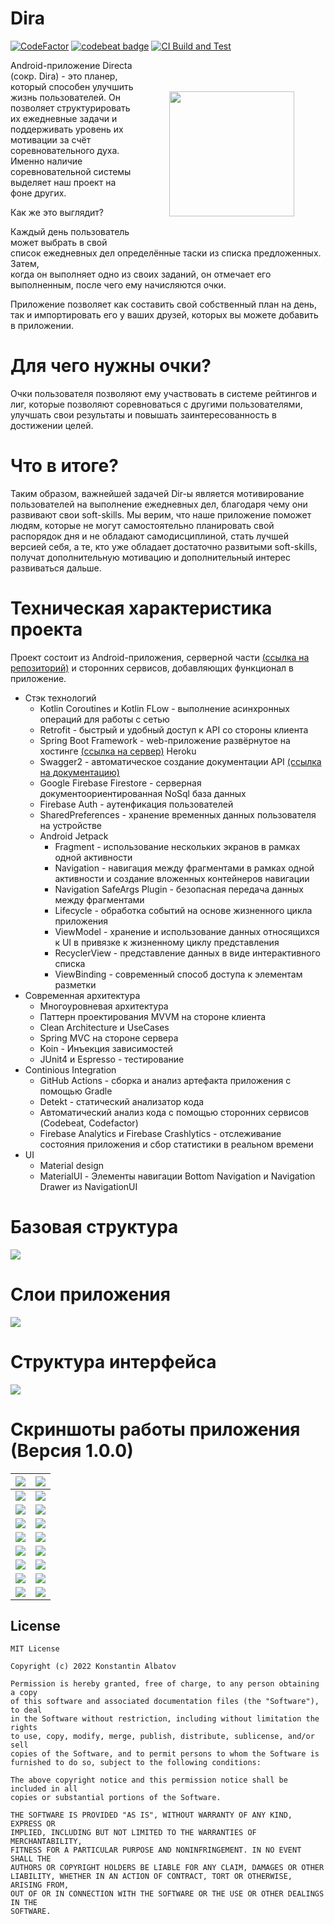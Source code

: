 # Dira

[![CodeFactor](https://www.codefactor.io/repository/github/albatovk/dira/badge)](https://www.codefactor.io/repository/github/albatovk/dira) [![codebeat badge](https://codebeat.co/badges/62a80729-e763-4c24-b243-59d9138c0f75)](https://codebeat.co/projects/github-com-albatovk-dira-master)
[![CI Build and Test](https://github.com/AlbatovK/Dira/actions/workflows/main.yml/badge.svg)](https://github.com/AlbatovK/Dira/actions/workflows/main.yml)

<img src="https://github.com/AlbatovK/Dira/blob/master/app/src/main/res/drawable-v24/logo.png" height="200" align="right" vspace="50" hspace="50">


Android-приложение Directa (сокр. Dira) - это планер, который
способен улучшить жизнь пользователей. Он позволяет структурировать их ежедневные задачи и поддерживать уровень их мотивации за счёт соревновательного духа.
Именно наличие соревновательной системы выделяет наш проект на фоне других.

Как же это выглядит?

Каждый день пользователь может выбрать в свой список ежедневных дел определённые таски из списка предложенных. Затем, \
когда он выполняет одно из своих заданий, он отмечает его выполненным, после чего ему начисляются очки.


Приложение позволяет как составить свой собственный план на день, \
так и импортировать его у ваших друзей, которых вы можете добавить в приложении.
# Для чего нужны очки?
Очки пользователя позволяют ему участвовать в системе рейтингов и лиг, которые позволяют соревноваться с другими пользователями, улучшать свои результаты и повышать заинтересованность в достижении целей.
# Что в итоге?
Таким образом, важнейшей задачей Dir-ы является мотивирование пользователей на выполнение ежедневных дел, благодаря чему они развивают свои soft-skills. Мы верим, что наше приложение поможет людям, которые не могут самостоятельно планировать свой распорядок дня и не обладают самодисциплиной, стать лучшей версией себя, а те, кто уже обладает достаточно развитыми soft-skills, получат дополнительную мотивацию и дополнительный интерес развиваться дальше.

# Техническая характеристика проекта
Проект состоит из Android-приложения, серверной части [(ссылка на репозиторий)](https://github.com/AlbatovK/DiraServer) и сторонних сервисов, добавляющих функционал в приложение.
* Стэк технологий
    * Kotlin Coroutines и Kotlin FLow - выполнение асинхронных операций для работы с сетью
    * Retrofit - быстрый и удобный доступ к API со стороны клиента
    * Spring Boot Framework - web-приложение развёрнутое на хостинге [(ссылка на сервер)](https://secret-escarpment-88160.herokuapp.com) Heroku
    * Swagger2 - автоматическое создание документации API [(ссылка на документацию)](https://secret-escarpment-88160.herokuapp.com/swagger-ui.html)
    * Google Firebase Firestore - серверная документоориентированная NoSql база данных
    * Firebase Auth - аутенфикация пользователей
    * SharedPreferences - хранение временных данных пользователя на устройстве
    * Android Jetpack
        * Fragment - использование нескольких экранов в рамках одной активности
        * Navigation - навигация между фрагментами в рамках одной активности и создание вложенных контейнеров навигации
        * Navigation SafeArgs Plugin - безопасная передача данных между фрагментами
        * Lifecycle - обработка событий на основе жизненного цикла приложения
        * ViewModel - хранение и использование данных относящихся к UI в привязке к жизненному циклу представления
        * RecyclerView - представление данных в виде интерактивного списка
        * ViewBinding - современный способ доступа к элементам разметки
* Современная архитектура
    * Многоуровневая архитектура
    * Паттерн проектирования MVVM на стороне клиента
    * Clean Architecture и UseCases
    * Spring MVС на стороне сервера
    * Koin - Инъекция зависимостей
    * JUnit4 и Espresso - тестирование
* Continious Integration
    * GitHub Actions - сборка и анализ артефакта приложения с помощью Gradle
    * Detekt - статический анализатор кода
    * Автоматический анализ кода с помощью сторонних сервисов (Codebeat, Codefactor)
    * Firebase Analytics и Firebase Crashlytics - отслеживание состояния приложения и сбор статистики в реальном времени
* UI
    * Material design
    * MaterialUI - Элементы навигации Bottom Navigation и Navigation Drawer из NavigationUI

# Базовая структура
![](https://github.com/AlbatovK/KQuiz/blob/master/assets/circles.drawio.svg?raw=true)

# Слои приложения
![](https://github.com/AlbatovK/KQuiz/blob/master/assets/layers.drawio.svg?raw=true)

# Структура интерфейса
![](https://github.com/AlbatovK/Dira/blob/master/assets/dirascheme.drawio.svg?raw=true)

# Скриншоты работы приложения (Версия 1.0.0)
![](https://github.com/AlbatovK/Dira/blob/master/assets/enter.jpg?raw=true)       | ![](https://github.com/AlbatovK/Dira/blob/master/assets/register.jpg?raw=true)       |
| -------------- | -------------- |
| ![](https://github.com/AlbatovK/Dira/blob/master/assets/welcome.jpg?raw=true)   | ![](https://github.com/AlbatovK/Dira/blob/master/assets/main.jpg?raw=true)    |
| ![](https://github.com/AlbatovK/Dira/blob/master/assets/drawer.jpg?raw=true) | ![](https://github.com/AlbatovK/Dira/blob/master/assets/note_list.jpg?raw=true) |
![](https://github.com/AlbatovK/Dira/blob/master/assets/note_choose.jpg?raw=true) | ![](https://github.com/AlbatovK/Dira/blob/master/assets/user_list.jpg?raw=true)
![](https://github.com/AlbatovK/Dira/blob/master/assets/search.jpg?raw=true) | ![](https://github.com/AlbatovK/Dira/blob/master/assets/other_profile.jpg?raw=true)
![](https://github.com/AlbatovK/Dira/blob/master/assets/league.jpg?raw=true)   | ![](https://github.com/AlbatovK/Dira/blob/master/assets/paging.jpg?raw=true)  
![](https://github.com/AlbatovK/Dira/blob/master/assets/enter_dark.jpg?raw=true)   | ![](https://github.com/AlbatovK/Dira/blob/master/assets/drawer_dark.jpg?raw=true)
![](https://github.com/AlbatovK/Dira/blob/master/assets/main_dark.jpg?raw=true)   | ![](https://github.com/AlbatovK/Dira/blob/master/assets/note_choose_dark.jpg?raw=true) 
![](https://github.com/AlbatovK/Dira/blob/master/assets/user_list_dark.jpg?raw=true)   | ![](https://github.com/AlbatovK/Dira/blob/master/assets/other_profile_dark.jpg?raw=true) 


## License
```
MIT License

Copyright (c) 2022 Konstantin Albatov

Permission is hereby granted, free of charge, to any person obtaining a copy
of this software and associated documentation files (the "Software"), to deal
in the Software without restriction, including without limitation the rights
to use, copy, modify, merge, publish, distribute, sublicense, and/or sell
copies of the Software, and to permit persons to whom the Software is
furnished to do so, subject to the following conditions:

The above copyright notice and this permission notice shall be included in all
copies or substantial portions of the Software.

THE SOFTWARE IS PROVIDED "AS IS", WITHOUT WARRANTY OF ANY KIND, EXPRESS OR
IMPLIED, INCLUDING BUT NOT LIMITED TO THE WARRANTIES OF MERCHANTABILITY,
FITNESS FOR A PARTICULAR PURPOSE AND NONINFRINGEMENT. IN NO EVENT SHALL THE
AUTHORS OR COPYRIGHT HOLDERS BE LIABLE FOR ANY CLAIM, DAMAGES OR OTHER
LIABILITY, WHETHER IN AN ACTION OF CONTRACT, TORT OR OTHERWISE, ARISING FROM,
OUT OF OR IN CONNECTION WITH THE SOFTWARE OR THE USE OR OTHER DEALINGS IN THE
SOFTWARE.
```
